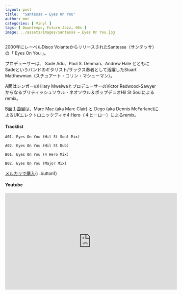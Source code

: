 ```yaml
---
layout: post
title:  "Santessa – Eyes On You"
author: mmr
categories: [ Vinyl ]
tags: [ Downtempo, Future Jazz, 00s ]
image: ../assets/images/Santessa – Eyes On You.jpg
---
```


2000年にレーベルDisco VolanteからリリースされたSantessa（サンテッサ）の「 Eyes On You 」。

プロデューサーは、 Sade Adu、Paul S. Denman、Andrew Hale とともにSadeというバンドのギタリスト/サックス奏者として活躍したStuart Matthewman（スチュアート・コリン・マシューマン）。

A面はシンガーのHilary MwelwaとプロデューサーのVictor Redwood-Sawyerからなるブリティッシュソウル・ネオソウル＆ポップデュオHil St Soulによるremix。

B面１曲目は、Marc Mac (aka Marc Clair) と Dego (aka Dennis McFarlane)によるUKエレクトロニックディオ4 Hero（４ヒーロー）によるremix。

#### Tracklist
```md
A01. Eyes On You (Hil St Soul Mix)

A02. Eyes On You (Hil St Dub)

B01. Eyes On You (4 Hero Mix)

B02. Eyes On You (Major Mix)
```

[メルカリで購入](https://jp.mercari.com/item/m78775841534?afid=6142608987){: .button1}

#### Youtube
<iframe width="560" height="315" src="https://www.youtube.com/embed/Hxhf_ZO76QM?si=0o_AB63UvUpkYVAe" title="YouTube video player" frameborder="0" allow="accelerometer; autoplay; clipboard-write; encrypted-media; gyroscope; picture-in-picture; web-share" referrerpolicy="strict-origin-when-cross-origin" allowfullscreen></iframe>